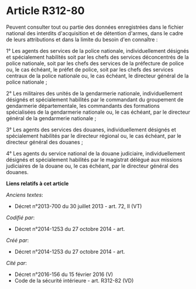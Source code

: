 # Article R312-80

Peuvent consulter tout ou partie des données enregistrées dans le fichier national des interdits d'acquisition et de
détention d'armes, dans le cadre de leurs attributions et dans la limite du besoin d'en connaître :

1° Les agents des services de la police nationale, individuellement désignés et spécialement habilités soit par les chefs des
services déconcentrés de la police nationale, soit par les chefs des services de la préfecture de police ou, le cas échéant,
le préfet de police, soit par les chefs des services centraux de la police nationale ou, le cas échéant, le directeur général
de la police nationale ;

2° Les militaires des unités de la gendarmerie nationale, individuellement désignés et spécialement habilités par le
commandant du groupement de gendarmerie départementale, les commandants des formations spécialisées de la gendarmerie
nationale ou, le cas échéant, par le directeur général de la gendarmerie nationale ;

3° Les agents des services des douanes, individuellement désignés et spécialement habilités par le directeur régional ou, le
cas échéant, par le directeur général des douanes ;

4° Les agents du service national de la douane judiciaire, individuellement désignés et spécialement habilités par le
magistrat délégué aux missions judiciaires de la douane ou, le cas échéant, par le directeur général des douanes.

**Liens relatifs à cet article**

_Anciens textes_:

  - Décret n°2013-700 du 30 juillet 2013 - art. 72, II (VT)

_Codifié par_:

  - Décret n°2014-1253 du 27 octobre 2014 - art.

_Créé par_:

  - Décret n°2014-1253 du 27 octobre 2014 - art.

_Cité par_:

  - Décret n°2016-156 du 15 février 2016 (V)
  - Code de la sécurité intérieure - art. R312-82 (VD)
